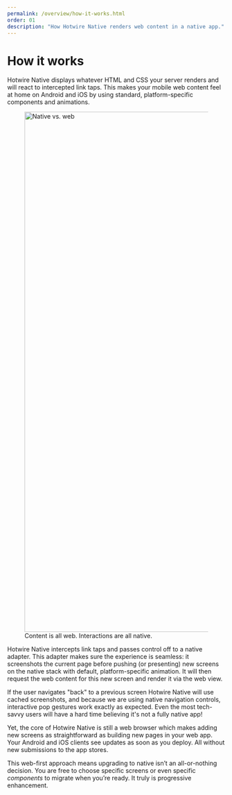 ```yaml
---
permalink: /overview/how-it-works.html
order: 01
description: "How Hotwire Native renders web content in a native app."
---
```


# How it works

Hotwire Native displays whatever HTML and CSS your server renders and will react to intercepted link taps. This makes your mobile web content feel at home on Android and iOS by using standard, platform-specific components and animations.

<figure>
  <img src="/assets/native-vs-web-ios.jpg" width="1200" alt="Native vs. web">
  Content is all web. Interactions are all native.
</figure> 

Hotwire Native intercepts link taps and passes control off to a native adapter. This adapter makes sure the experience is seamless: it screenshots the current page before pushing (or presenting) new screens on the native stack with default, platform-specific animation. It will then request the web content for this new screen and render it via the web view.

If the user navigates "back" to a previous screen Hotwire Native will use cached screenshots, and because we are using native navigation controls, interactive pop gestures work exactly as expected. Even the most tech-savvy users will have a hard time believing it's not a fully native app!

Yet, the core of Hotwire Native is still a web browser which makes adding new screens as straightforward as building new pages in your web app. Your Android and iOS clients see updates as soon as you deploy. All without new submissions to the app stores.

This web-first approach means upgrading to native isn’t an all-or-nothing decision. You are free to choose specific screens or even specific *components* to migrate when you’re ready. It truly is progressive enhancement.
